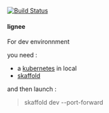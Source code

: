 [![Build Status](https://travis-ci.org/Aedius/lignee.svg?branch=master)](https://travis-ci.org/Aedius/lignee)

#### lignee

For dev environnment

you need : 
- a [kubernetes](https://kubernetes.io/fr/) in local
- [skaffold](https://skaffold.dev/)

and then launch : 
> skaffold dev --port-forward